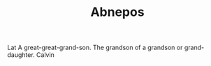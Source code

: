 ---
title: Abnepos
letter: A
permalink: "/definitions/abnepos.html"
body: Lat A great-great-grand-son. The grandson of a grandson or grand-daughter. Calvin
published_at: '2018-07-07'
layout: post
---